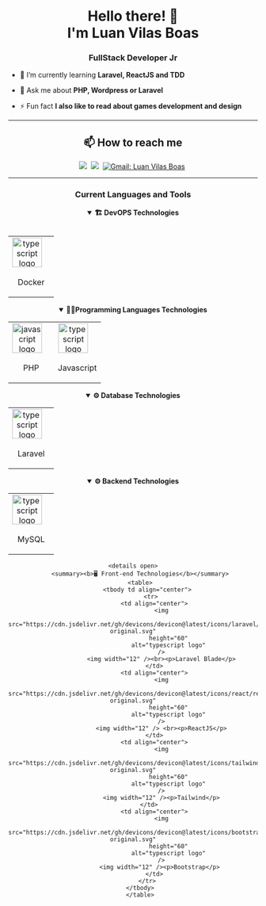 <h1 align="center">Hello there! 👋 <br> I'm Luan Vilas Boas</h1> 
<h3 align="center">FullStack Developer Jr</h3>

- 🌱 I’m currently learning **Laravel, ReactJS and TDD**

- 💬 Ask me about **PHP, Wordpress or Laravel**

- ⚡ Fun fact **I also like to read about games development and design**
<hr/>
<h2 align="center">📫 How to reach me</h2>

<div align = "center">

<a href="https://api.whatsapp.com/send/?phone=5521982361213" target="_blank"><img src="https://img.shields.io/badge/-whatsapp-green?style=for-the-badge&logo=WhatsApp&logoColor=white"></a>&nbsp;
<a href="https://www.linkedin.com/in/luanvilasboas-desenvolvedor/" target="_blank"><img src="https://img.shields.io/badge/-LinkedIn-%230077B5?style=for-the-badge&logo=linkedin&logoColor=white"></a>&nbsp;
[![Gmail: Luan Vilas Boas](https://img.shields.io/badge/-gmail-red?style=for-the-badge&logo=Gmail&logoColor=white&link=mailto:victor.jose.lopes.navarro@gmail.com)](mailto:luanvilas0@gmail.com)&nbsp;

</p>
<hr/>
<h3>Current Languages and Tools</h3>

<details open>
    <summary><b>🏗️ DevOPS Technologies</b></summary>
    <br>
    <table>
        <tbody td align="center">
          <tr>
        </td>
        <td align="center">
            <img
                src="https://cdn.jsdelivr.net/gh/devicons/devicon@latest/icons/docker/docker-original.svg"
                height="60"
                alt="typescript logo"
            />
            <img width="12" /><p>Docker</p>
        </td>
    </tr>
</tbody>
</table>

<details open>
    <summary><b>👨‍💻Programming Languages Technologies</b></summary>
    <table>
        <tbody td align="center">
          <tr>
            <td align="center">
                <img
                  src="https://cdn.jsdelivr.net/gh/devicons/devicon@latest/icons/php/php-original.svg"
                  height="60"
                  alt="javascript logo"
                />
                <img width="12" /><br><p>PHP</p>
              </td>
              <td align="center">
                <img
                  src="https://cdn.jsdelivr.net/gh/devicons/devicon@latest/icons/javascript/javascript-original.svg"
                  height="60"
                  alt="typescript logo"
                />
                <img width="12" /><br><p>Javascript</p>
                </td> 
        </tr>
</tbody>
</table>

<details open>
    <summary><b>⚙️ Database Technologies</b></summary>
    <table>
        <tbody td align="center">
          <tr>
            <td align="center">
                <img
                    src="https://cdn.jsdelivr.net/gh/devicons/devicon@latest/icons/laravel/laravel-original.svg"
                    height="60"
                    alt="typescript logo"
                />
                <img width="12" /><br><p>Laravel</p>
            </td>
        </tr>
    </tbody>
    </table>

<details open>
    <summary><b>⚙️ Backend Technologies</b></summary>
    <table>
        <tbody td align="center">
          <tr>
            <td align="center">
                <img
                    src="https://cdn.jsdelivr.net/gh/devicons/devicon@latest/icons/mysql/mysql-original.svg"
                    height="60"
                    alt="typescript logo"
                />
                <img width="12" /><p>MySQL</p> 
                </td>
        </tr>
    </tbody>
    </table>

    <details open>
        <summary><b>🖥️ Front-end Technologies</b></summary>
        <table>
            <tbody td align="center">
              <tr>
                <td align="center">
                    <img
                        src="https://cdn.jsdelivr.net/gh/devicons/devicon@latest/icons/laravel/laravel-original.svg"
                        height="60"
                        alt="typescript logo"
                    />
                    <img width="12" /><br><p>Laravel Blade</p>
                </td>
                <td align="center">
                    <img
                        src="https://cdn.jsdelivr.net/gh/devicons/devicon@latest/icons/react/react-original.svg"
                        height="60"
                        alt="typescript logo"
                    />
                    <img width="12" /> <br><p>ReactJS</p>
                </td>
                <td align="center">
                    <img
                        src="https://cdn.jsdelivr.net/gh/devicons/devicon@latest/icons/tailwindcss/tailwindcss-original.svg"
                        height="60"
                        alt="typescript logo"
                    />
                    <img width="12" /><p>Tailwind</p>
                </td>   
                <td align="center">
                    <img
                        src="https://cdn.jsdelivr.net/gh/devicons/devicon@latest/icons/bootstrap/bootstrap-original.svg"
                        height="60"
                        alt="typescript logo"
                    />
                    <img width="12" /><p>Bootstrap</p> 
                </td>
            </tr>
        </tbody>
        </table>
<table>
